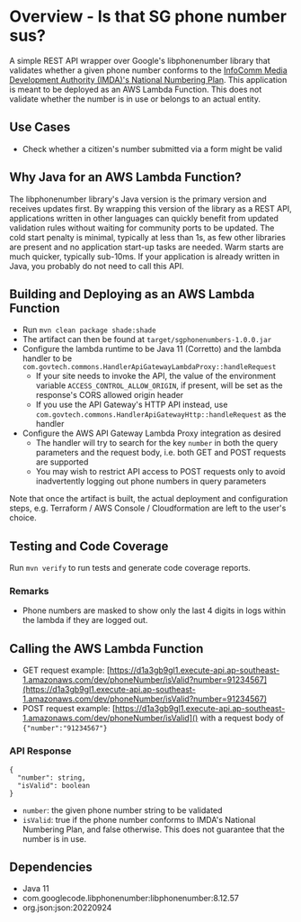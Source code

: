 # Overview - Is that SG phone number sus?

A simple REST API wrapper over Google's libphonenumber library that validates whether a given phone number conforms to the [InfoComm Media Development Authority (IMDA)'s National Numbering Plan](https://www.imda.gov.sg/regulations-and-licensing-listing/numbering/national-numbering-plan-and-allocation-process#:~:text=The%20National%20Numbering%20Plan%20provides,other%20Internet%20Protocol%20(IP)%20based). This application is meant to be deployed as an AWS Lambda Function. This does not validate whether the number is in use or belongs to an actual entity.

## Use Cases

- Check whether a citizen's number submitted via a form might be valid 

## Why Java for an AWS Lambda Function?

The libphonenumber library's Java version is the primary version and receives updates first. By wrapping this version of the library as a REST API, applications written in other languages can quickly benefit from updated validation rules without waiting for community ports to be updated. The cold start penalty is minimal, typically at less than 1s, as few other libraries are present and no application start-up tasks are needed. Warm starts are much quicker, typically sub-10ms. If your application is already written in Java, you probably do not need to call this API.

## Building and Deploying as an AWS Lambda Function

- Run `mvn clean package shade:shade`
- The artifact can then be found at `target/sgphonenumbers-1.0.0.jar`
- Configure the lambda runtime to be Java 11 (Corretto) and the lambda handler to be `com.govtech.commons.HandlerApiGatewayLambdaProxy::handleRequest`
  - If your site needs to invoke the API, the value of the environment variable `ACCESS_CONTROL_ALLOW_ORIGIN`, if present, will be set as the response's CORS allowed origin header 
  - If you use the API Gateway's HTTP API instead, use `com.govtech.commons.HandlerApiGatewayHttp::handleRequest` as the handler
- Configure the AWS API Gateway Lambda Proxy integration as desired
  - The handler will try to search for the key `number` in both the query parameters and the request body, i.e. both GET and POST requests are supported
  - You may wish to restrict API access to POST requests only to avoid inadvertently logging out phone numbers in query parameters

Note that once the artifact is built, the actual deployment and configuration steps, e.g. Terraform / AWS Console / Cloudformation are left to the user's choice.

## Testing and Code Coverage

Run `mvn verify` to run tests and generate code coverage reports.

### Remarks

- Phone numbers are masked to show only the last 4 digits in logs within the lambda if they are logged out.

## Calling the AWS Lambda Function

- GET request example: [https://d1a3gb9gl1.execute-api.ap-southeast-1.amazonaws.com/dev/phoneNumber/isValid?number=91234567](https://d1a3gb9gl1.execute-api.ap-southeast-1.amazonaws.com/dev/phoneNumber/isValid?number=91234567)
- POST request example: [https://d1a3gb9gl1.execute-api.ap-southeast-1.amazonaws.com/dev/phoneNumber/isValid]() with a request body of `{"number":"91234567"}`

### API Response

```
{
  "number": string,
  "isValid": boolean
}
```

- `number`: the given phone number string to be validated
- `isValid`: true if the phone number conforms to IMDA's National Numbering Plan, and false otherwise. This does not guarantee that the number is in use.

## Dependencies

- Java 11
- com.googlecode.libphonenumber:libphonenumber:8.12.57
- org.json:json:20220924